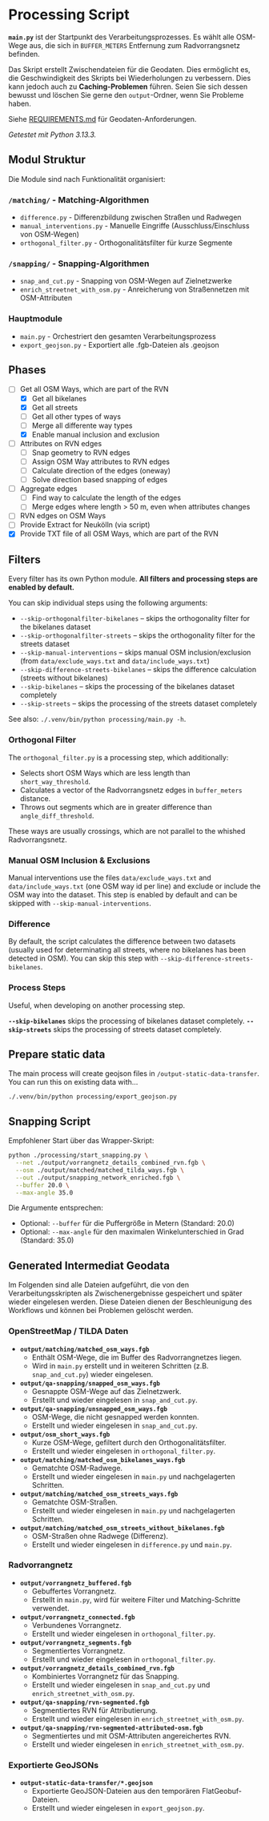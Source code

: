 # Processing Script

**`main.py`** ist der Startpunkt des Verarbeitungsprozesses. Es wählt alle OSM-Wege aus, die sich in `BUFFER_METERS` Entfernung zum Radvorrangsnetz befinden.

Das Skript erstellt Zwischendateien für die Geodaten. Dies ermöglicht es, die Geschwindigkeit des Skripts bei Wiederholungen zu verbessern. Dies kann jedoch auch zu **Caching-Problemen** führen. Seien Sie sich dessen bewusst und löschen Sie gerne den `output`-Ordner, wenn Sie Probleme haben.

Siehe [REQUIREMENTS.md](./REQUIREMENTS.md) für Geodaten-Anforderungen.

*Getestet mit Python 3.13.3.*

## Modul Struktur

Die Module sind nach Funktionalität organisiert:

### `/matching/` - Matching-Algorithmen
- `difference.py` - Differenzbildung zwischen Straßen und Radwegen
- `manual_interventions.py` - Manuelle Eingriffe (Ausschluss/Einschluss von OSM-Wegen)
- `orthogonal_filter.py` - Orthogonalitätsfilter für kurze Segmente

### `/snapping/` - Snapping-Algorithmen  
- `snap_and_cut.py` - Snapping von OSM-Wegen auf Zielnetzwerke
- `enrich_streetnet_with_osm.py` - Anreicherung von Straßennetzen mit OSM-Attributen

### Hauptmodule
- `main.py` - Orchestriert den gesamten Verarbeitungsprozess
- `export_geojson.py` - Exportiert alle .fgb-Dateien als .geojson

## Phases

- [ ] Get all OSM Ways, which are part of the RVN
  - [x] Get all bikelanes
  - [x] Get all streets
  - [ ] Get all other types of ways
  - [ ] Merge all differente way types
  - [x] Enable manual inclusion and exclusion
- [ ] Attributes on RVN edges
  - [ ] Snap geometry to RVN edges
  - [ ] Assign OSM Way attributes to RVN edges
  - [ ] Calculate direction of the edges (oneway)
  - [ ] Solve direction based snapping of edges 
- [ ] Aggregate edges
  - [ ] Find way to calculate the length of the edges
  - [ ] Merge edges where length > 50 m, even when attributes changes
- [ ] RVN edges on OSM Ways
- [ ] Provide Extract for Neukölln (via script)
- [x] Provide TXT file of all OSM  Ways, which are part of the RVN

## Filters

Every filter has its own Python module. **All filters and processing steps are enabled by default.**

You can skip individual steps using the following arguments:

- `--skip-orthogonalfilter-bikelanes` – skips the orthogonality filter for the bikelanes dataset
- `--skip-orthogonalfilter-streets` – skips the orthogonality filter for the streets dataset
- `--skip-manual-interventions` – skips manual OSM inclusion/exclusion (from `data/exclude_ways.txt` and `data/include_ways.txt`)
- `--skip-difference-streets-bikelanes` – skips the difference calculation (streets without bikelanes)
- `--skip-bikelanes` – skips the processing of the bikelanes dataset completely
- `--skip-streets` – skips the processing of the streets dataset completely

See also: `./.venv/bin/python processing/main.py -h`.

### Orthogonal Filter

The `orthogonal_filter.py` is a processing step, which additionally:
* Selects short OSM Ways which are less length than `short_way_threshold`.
* Calculates a vector of the Radvorrangsnetz edges in `buffer_meters` distance.
* Throws out segments which are in greater difference than `angle_diff_threshold`.

These ways are usually crossings, which are not parallel to the whished Radvorrangsnetz.

### Manual OSM Inclusion & Exclusions

Manual interventions use the files `data/exclude_ways.txt` and `data/include_ways.txt` (one OSM way id per line) and exclude or include the OSM way into the dataset. This step is enabled by default and can be skipped with `--skip-manual-interventions`.

### Difference

By default, the script calculates the difference between two datasets (usually used for determinating all streets, where no bikelanes has been detected in OSM). You can skip this step with `--skip-difference-streets-bikelanes`.

### Process Steps

Useful, when developing on another processing step.

**`--skip-bikelanes`** skips the processing of bikelanes dataset completely.
**`--skip-streets`** skips the processing of streets dataset completely.

## Prepare static data

The main process will create geojson files in `/output-static-data-transfer`. You can run this on existing data with…

```
./.venv/bin/python processing/export_geojson.py
```


## Snapping Script

Empfohlener Start über das Wrapper-Skript:

```sh
python ./processing/start_snapping.py \
  --net ./output/vorrangnetz_details_combined_rvn.fgb \
  --osm ./output/matched/matched_tilda_ways.fgb \
  --out ./output/snapping_network_enriched.fgb \
  --buffer 20.0 \
  --max-angle 35.0
```

Die Argumente entsprechen:
- Optional: `--buffer` für die Puffergröße in Metern (Standard: 20.0)
- Optional: `--max-angle` für den maximalen Winkelunterschied in Grad (Standard: 35.0)

## Generated Intermediat Geodata

Im Folgenden sind alle Dateien aufgeführt, die von den Verarbeitungsskripten als Zwischenergebnisse gespeichert und später wieder eingelesen werden. Diese Dateien dienen der Beschleunigung des Workflows und können bei Problemen gelöscht werden.

### OpenStreetMap / TILDA Daten

- **`output/matching/matched_osm_ways.fgb`**
  - Enthält OSM-Wege, die im Buffer des Radvorrangnetzes liegen.
  - Wird in `main.py` erstellt und in weiteren Schritten (z.B. `snap_and_cut.py`) wieder eingelesen.
- **`output/qa-snapping/snapped_osm_ways.fgb`**
  - Gesnappte OSM-Wege auf das Zielnetzwerk.
  - Erstellt und wieder eingelesen in `snap_and_cut.py`.
- **`output/qa-snapping/unsnapped_osm_ways.fgb`**
  - OSM-Wege, die nicht gesnapped werden konnten.
  - Erstellt und wieder eingelesen in `snap_and_cut.py`.
- **`output/osm_short_ways.fgb`**
  - Kurze OSM-Wege, gefiltert durch den Orthogonalitätsfilter.
  - Erstellt und wieder eingelesen in `orthogonal_filter.py`.
- **`output/matching/matched_osm_bikelanes_ways.fgb`**
  - Gematchte OSM-Radwege.
  - Erstellt und wieder eingelesen in `main.py` und nachgelagerten Schritten.
- **`output/matching/matched_osm_streets_ways.fgb`**
  - Gematchte OSM-Straßen.
  - Erstellt und wieder eingelesen in `main.py` und nachgelagerten Schritten.
- **`output/matching/matched_osm_streets_without_bikelanes.fgb`**
  - OSM-Straßen ohne Radwege (Differenz).
  - Erstellt und wieder eingelesen in `difference.py` und `main.py`.

### Radvorrangnetz

- **`output/vorrangnetz_buffered.fgb`**
  - Gebuffertes Vorrangnetz.
  - Erstellt in `main.py`, wird für weitere Filter und Matching-Schritte verwendet.
- **`output/vorrangnetz_connected.fgb`**
  - Verbundenes Vorrangnetz.
  - Erstellt und wieder eingelesen in `orthogonal_filter.py`.
- **`output/vorrangnetz_segments.fgb`**
  - Segmentiertes Vorrangnetz.
  - Erstellt und wieder eingelesen in `orthogonal_filter.py`.
- **`output/vorrangnetz_details_combined_rvn.fgb`**
  - Kombiniertes Vorrangnetz für das Snapping.
  - Erstellt und wieder eingelesen in `snap_and_cut.py` und `enrich_streetnet_with_osm.py`.
- **`output/qa-snapping/rvn-segmented.fgb`**
  - Segmentiertes RVN für Attributierung.
  - Erstellt und wieder eingelesen in `enrich_streetnet_with_osm.py`.
- **`output/qa-snapping/rvn-segmented-attributed-osm.fgb`**
  - Segmentiertes und mit OSM-Attributen angereichertes RVN.
  - Erstellt und wieder eingelesen in `enrich_streetnet_with_osm.py`.

### Exportierte GeoJSONs

- **`output-static-data-transfer/*.geojson`**
  - Exportierte GeoJSON-Dateien aus den temporären FlatGeobuf-Dateien.
  - Erstellt und wieder eingelesen in `export_geojson.py`.
